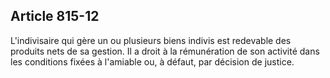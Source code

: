Article 815-12
----
L'indivisaire qui gère un ou plusieurs biens indivis est redevable des produits
nets de sa gestion. Il a droit à la rémunération de son activité dans les
conditions fixées à l'amiable ou, à défaut, par décision de justice.
